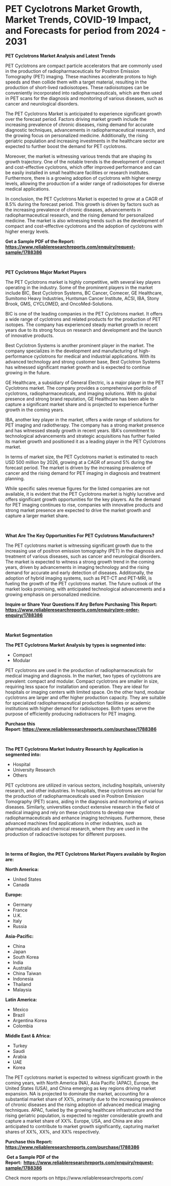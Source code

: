<p><h1>PET Cyclotrons Market Growth, Market Trends, COVID-19 Impact, and Forecasts for period from 2024 - 2031</h1></p><p><strong>PET Cyclotrons Market Analysis and Latest Trends</strong></p>
<p><p>PET Cyclotrons are compact particle accelerators that are commonly used in the production of radiopharmaceuticals for Positron Emission Tomography (PET) imaging. These machines accelerate protons to high speeds and then collide them with a target material, resulting in the production of short-lived radioisotopes. These radioisotopes can be conveniently incorporated into radiopharmaceuticals, which are then used in PET scans for the diagnosis and monitoring of various diseases, such as cancer and neurological disorders.</p><p>The PET Cyclotrons Market is anticipated to experience significant growth over the forecast period. Factors driving market growth include the increasing prevalence of chronic diseases, rising demand for accurate diagnostic techniques, advancements in radiopharmaceutical research, and the growing focus on personalized medicine. Additionally, the rising geriatric population and increasing investments in the healthcare sector are expected to further boost the demand for PET cyclotrons.</p><p>Moreover, the market is witnessing various trends that are shaping its growth trajectory. One of the notable trends is the development of compact and cost-effective cyclotrons, which offer improved performance and can be easily installed in small healthcare facilities or research institutes. Furthermore, there is a growing adoption of cyclotrons with higher energy levels, allowing the production of a wider range of radioisotopes for diverse medical applications.</p><p>In conclusion, the PET Cyclotrons Market is expected to grow at a CAGR of 8.5% during the forecast period. This growth is driven by factors such as the increasing prevalence of chronic diseases, advancements in radiopharmaceutical research, and the rising demand for personalized medicine. The market is also witnessing trends such as the development of compact and cost-effective cyclotrons and the adoption of cyclotrons with higher energy levels.</p></p>
<p><strong>Get a Sample PDF of the Report:&nbsp; <a href="https://www.reliableresearchreports.com/enquiry/request-sample/1788386">https://www.reliableresearchreports.com/enquiry/request-sample/1788386</a></strong></p>
<p>&nbsp;</p>
<p><strong>PET Cyclotrons Major Market Players</strong></p>
<p><p>The PET Cyclotrons market is highly competitive, with several key players operating in the industry. Some of the prominent players in the market include BIC, Best Cyclotron Systems, BC Cancer, Comecer, GE Healthcare, Sumitomo Heavy Industries, Huntsman Cancer Institute, ACSI, IBA, Stony Brook, GMS, CYCLOMED, and OncoMed-Solutions.</p><p>BIC is one of the leading companies in the PET Cyclotrons market. It offers a wide range of cyclotrons and related products for the production of PET isotopes. The company has experienced steady market growth in recent years due to its strong focus on research and development and the launch of innovative products.</p><p>Best Cyclotron Systems is another prominent player in the market. The company specializes in the development and manufacturing of high-performance cyclotrons for medical and industrial applications. With its advanced technology and strong customer base, Best Cyclotron Systems has witnessed significant market growth and is expected to continue growing in the future.</p><p>GE Healthcare, a subsidiary of General Electric, is a major player in the PET Cyclotrons market. The company provides a comprehensive portfolio of cyclotrons, radiopharmaceuticals, and imaging solutions. With its global presence and strong brand reputation, GE Healthcare has been able to capture a significant market share and is projected to experience further growth in the coming years.</p><p>IBA, another key player in the market, offers a wide range of solutions for PET imaging and radiotherapy. The company has a strong market presence and has witnessed steady growth in recent years. IBA's commitment to technological advancements and strategic acquisitions has further fueled its market growth and positioned it as a leading player in the PET Cyclotrons market.</p><p>In terms of market size, the PET Cyclotrons market is estimated to reach USD 500 million by 2026, growing at a CAGR of around 5% during the forecast period. The market is driven by the increasing prevalence of cancer and the rising demand for PET imaging in diagnosis and treatment planning.</p><p>While specific sales revenue figures for the listed companies are not available, it is evident that the PET Cyclotrons market is highly lucrative and offers significant growth opportunities for the key players. As the demand for PET imaging continues to rise, companies with innovative products and strong market presence are expected to drive the market growth and capture a larger market share.</p></p>
<p>&nbsp;</p>
<p><strong>What Are The Key Opportunities For PET Cyclotrons Manufacturers?</strong></p>
<p><p>The PET cyclotrons market is witnessing significant growth due to the increasing use of positron emission tomography (PET) in the diagnosis and treatment of various diseases, such as cancer and neurological disorders. The market is expected to witness a strong growth trend in the coming years, driven by advancements in imaging technology and the rising demand for accurate and early detection of diseases. Additionally, the adoption of hybrid imaging systems, such as PET-CT and PET-MRI, is fueling the growth of the PET cyclotrons market. The future outlook of the market looks promising, with anticipated technological advancements and a growing emphasis on personalized medicine.</p></p>
<p><strong>Inquire or Share Your Questions If Any Before Purchasing This Report: <a href="https://www.reliableresearchreports.com/enquiry/pre-order-enquiry/1788386">https://www.reliableresearchreports.com/enquiry/pre-order-enquiry/1788386</a></strong></p>
<p>&nbsp;</p>
<p><strong>Market Segmentation</strong></p>
<p><strong>The PET Cyclotrons Market Analysis by types is segmented into:</strong></p>
<p><ul><li>Compact</li><li>Modular</li></ul></p>
<p><p>PET cyclotrons are used in the production of radiopharmaceuticals for medical imaging and diagnosis. In the market, two types of cyclotrons are prevalent: compact and modular. Compact cyclotrons are smaller in size, requiring less space for installation and operation. They are ideal for hospitals or imaging centers with limited space. On the other hand, modular cyclotrons are larger and offer higher production capacity. They are suitable for specialized radiopharmaceutical production facilities or academic institutions with higher demand for radioisotopes. Both types serve the purpose of efficiently producing radiotracers for PET imaging.</p></p>
<p><strong>Purchase this Report:&nbsp;<a href="https://www.reliableresearchreports.com/purchase/1788386">https://www.reliableresearchreports.com/purchase/1788386</a></strong></p>
<p>&nbsp;</p>
<p><strong>The PET Cyclotrons Market Industry Research by Application is segmented into:</strong></p>
<p><ul><li>Hospital</li><li>University Research</li><li>Others</li></ul></p>
<p><p>PET cyclotrons are utilized in various sectors, including hospitals, university research, and other industries. In hospitals, these cyclotrons are crucial for the production of radiopharmaceuticals used in Positron Emission Tomography (PET) scans, aiding in the diagnosis and monitoring of various diseases. Similarly, universities conduct extensive research in the field of medical imaging and rely on these cyclotrons to develop new radiopharmaceuticals and enhance imaging techniques. Furthermore, these advanced machines find applications in other industries, such as pharmaceuticals and chemical research, where they are used in the production of radioactive isotopes for different purposes.</p></p>
<p>&nbsp;</p>
<p><strong>In terms of Region, the PET Cyclotrons Market Players available by Region are:</strong></p>
<p>
    <p> <strong> North America: </strong>
        <ul>
            <li>United States</li>
            <li>Canada</li>
        </ul>
        </p> 
    <p> <strong> Europe: </strong>
        <ul>
            <li>Germany</li>
            <li>France</li>
            <li>U.K.</li>
            <li>Italy</li>
            <li>Russia</li>
        </ul>
        </p> 
    <p> <strong> Asia-Pacific: </strong>
        <ul>
            <li>China</li>
            <li>Japan</li>
            <li>South Korea</li>
            <li>India</li>
            <li>Australia</li>
            <li>China Taiwan</li>
            <li>Indonesia</li>
            <li>Thailand</li>
            <li>Malaysia</li>
        </ul>
        </p> 
    <p> <strong> Latin America: </strong>
        <ul>
            <li>Mexico</li>
            <li>Brazil</li>
            <li>Argentina Korea</li>
            <li>Colombia</li>
        </ul>
        </p> 
    <p> <strong> Middle East & Africa: </strong>
        <ul>
            <li>Turkey</li>
            <li>Saudi</li>
            <li>Arabia</li>
            <li>UAE</li>
            <li>Korea</li>
        </ul>
    </p>
    </p>
<p><p>The PET cyclotrons market is expected to witness significant growth in the coming years, with North America (NA), Asia Pacific (APAC), Europe, the United States (USA), and China emerging as key regions driving market expansion. NA is projected to dominate the market, accounting for a substantial market share of XX%, primarily due to the increasing prevalence of chronic diseases and the rising adoption of advanced medical imaging techniques. APAC, fueled by the growing healthcare infrastructure and the rising geriatric population, is expected to register considerable growth and capture a market share of XX%. Europe, USA, and China are also anticipated to contribute to market growth significantly, capturing market shares of XX%, XX%, and XX% respectively.</p></p>
<p><strong>Purchase this Report: <a href="https://www.reliableresearchreports.com/purchase/1788386">https://www.reliableresearchreports.com/purchase/1788386</a></strong></p>
<p>&nbsp;<strong>Get a Sample PDF of the Report:&nbsp;&nbsp;<a href="https://www.reliableresearchreports.com/enquiry/request-sample/1788386">https://www.reliableresearchreports.com/enquiry/request-sample/1788386</a></strong></p>
<p><strong></strong></p>
<p>Check more reports on https://www.reliableresearchreports.com/</p>